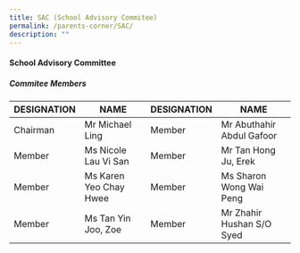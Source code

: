```yaml
---
title: SAC (School Advisory Commitee)
permalink: /parents-corner/SAC/
description: ""
---
```

#### School Advisory Committee

##### **Commitee Members**

 | DESIGNATION	| NAME | DESIGNATION | NAME|
| -------- | -------- | -------- | -------- |
|Chairman	| Mr Michael Ling|	 Member	| Mr Abuthahir Abdul Gafoor
 |Member	| Ms Nicole Lau Vi San|	 Member	| Mr Tan Hong Ju, Erek
 |Member|	 Ms Karen Yeo Chay   Hwee  | Member	 |Ms Sharon Wong Wai   Peng 
 |Member	| Ms Tan Yin Joo, Zoe	 |Member	| Mr Zhahir Hushan S/O   Syed
